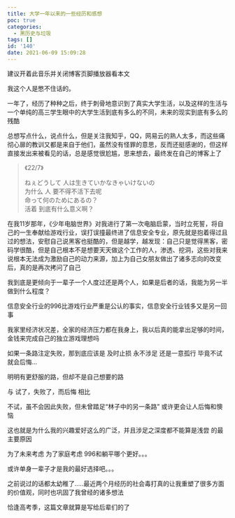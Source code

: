 ```yaml
---
title: 大学一年以来的一些经历和感想
poc: true
categories:
  - 黑历史与垃圾
tags: []
id: '140'
date: 2021-06-09 15:09:28
---
```


建议开着此音乐并关闭博客页脚播放器看本文

我这个人是憋不住话的。

一年了，经历了种种之后，终于刺骨地意识到了真实大学生活，以及这样的生活与一个单纯的高三学生眼中的大学生活到底有多么的不同，未来的现实到底有多么的残酷

总想写点什么，说点什么，但是关注我知乎，QQ，网易云的熟人太多，而这些痛彻心扉的教训又都是来自于他们，虽然没有怪罪的意思，反而还挺感谢的，但这样直接发出来被看见的话，总是感觉很尬尴，思来想去，最终发在自己的博客上了

> 《22/7》
> 
> ねぇどうして 人は生きていかなきゃいけないの  
> 为什么 人 要不得不活下去呢  
> 命って何のためにあるの？  
> 活着 到底有什么意义啊？

在我11岁那年，《少年电脑世界》对我进行了第一次电脑启蒙，当时立死誓，将自己的一生奉献给游戏行业，误打误撞最终进了信息安全专业，原先就是抱着得过且过的想法，安慰自己说黑客也挺酷的，但是越学，越发现：自己只是觉得黑客，密码学很酷，但是自己根本不是想要天天做这个工作的人，渗透、挖洞，这些对我来说根本无法成为激励自己的动力来源，加上为自己女朋友做出了诸多志向的改变后，真的是再次拷问了自己

我到底是更倾向于一辈子一个人度过还是两个人，如果是后者的话，我能为另一半做到什么程度？

信息安全行业的996比游戏行业严重是公认的事实，信息安全行业钱多又是另一回事

我家里经济状况差，全家的经济压力都在我身上，我以后真的能拿出足够的时间，金钱来完成自己的独立游戏理想吗

如果一条路注定失败，那到底应该是 及时止损 永不涉足 还是一意孤行 毕竟不试就会后悔...

  
明明有更舒服的路，但却不是自己想要的路

与 试了，失败了，而后悔 相比

不试，虽不会因此失败，但未曾踏足“林子中的另一条路” 或许更会让人后悔和懊恼

这也就是为什么我的兴趣爱好这么的广泛，并且涉足之深度都不能算是浅尝 的最主要原因

为了未来考虑 为了家庭考虑 996和躺平哪个更好。。。

或许单身一辈子才是我的最好选择吧。。。

之前说过的话都太幼稚了.....最近两个月经历的社会毒打真的让我重塑了很多方面的价值观，同时也巩固了我曾经的诸多想法

恰逢高考季，这篇文章就算是写给后辈们的了